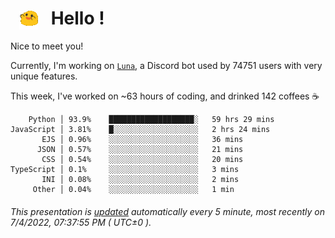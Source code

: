 <h1>   <img src="./spoinky.gif" style="vertical-align:middle;" width="30px">   Hello ! </h1>

Nice to meet you!

Currently, I'm working on <a href='https://github.com/Asgarrrr/Luna'>`Luna`</a>, a Discord bot used by 74751 users with very unique features.

This week, I've worked on ~63 hours of coding, and drinked 142 coffees ☕

```
    Python │ 93.9%    ███████████████████░   59 hrs 29 mins
JavaScript │ 3.81%    █░░░░░░░░░░░░░░░░░░░   2 hrs 24 mins
       EJS │ 0.96%    ░░░░░░░░░░░░░░░░░░░░   36 mins
      JSON │ 0.57%    ░░░░░░░░░░░░░░░░░░░░   21 mins
       CSS │ 0.54%    ░░░░░░░░░░░░░░░░░░░░   20 mins
TypeScript │ 0.1%     ░░░░░░░░░░░░░░░░░░░░   3 mins
       INI │ 0.08%    ░░░░░░░░░░░░░░░░░░░░   2 mins
     Other │ 0.04%    ░░░░░░░░░░░░░░░░░░░░   1 min
```

###### This presentation is [updated](https://github.com/Asgarrrr) automatically every 5 minute, most recently on 7/4/2022, 07:37:55 PM ( UTC±0 ).